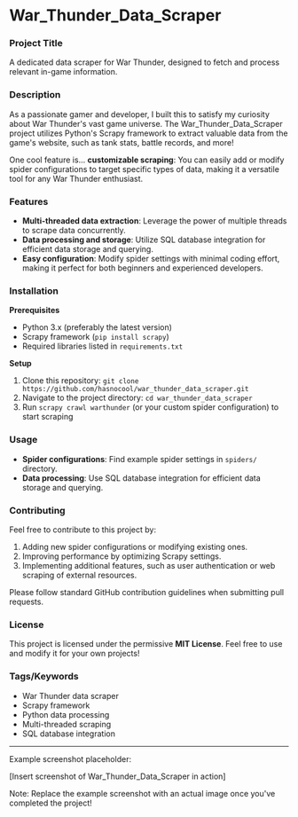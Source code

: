 **War_Thunder_Data_Scraper**
==========================

### Project Title
A dedicated data scraper for War Thunder, designed to fetch and process relevant in-game information.

### Description
As a passionate gamer and developer, I built this to satisfy my curiosity about War Thunder's vast game universe. The War_Thunder_Data_Scraper project utilizes Python's Scrapy framework to extract valuable data from the game's website, such as tank stats, battle records, and more!

One cool feature is... **customizable scraping**: You can easily add or modify spider configurations to target specific types of data, making it a versatile tool for any War Thunder enthusiast.

### Features
* **Multi-threaded data extraction**: Leverage the power of multiple threads to scrape data concurrently.
* **Data processing and storage**: Utilize SQL database integration for efficient data storage and querying.
* **Easy configuration**: Modify spider settings with minimal coding effort, making it perfect for both beginners and experienced developers.

### Installation
**Prerequisites**

* Python 3.x (preferably the latest version)
* Scrapy framework (`pip install scrapy`)
* Required libraries listed in `requirements.txt`

**Setup**
1. Clone this repository: `git clone https://github.com/hasnocool/war_thunder_data_scraper.git`
2. Navigate to the project directory: `cd war_thunder_data_scraper`
3. Run `scrapy crawl warthunder` (or your custom spider configuration) to start scraping

### Usage
* **Spider configurations**: Find example spider settings in `spiders/` directory.
* **Data processing**: Use SQL database integration for efficient data storage and querying.

### Contributing
Feel free to contribute to this project by:

1. Adding new spider configurations or modifying existing ones.
2. Improving performance by optimizing Scrapy settings.
3. Implementing additional features, such as user authentication or web scraping of external resources.

Please follow standard GitHub contribution guidelines when submitting pull requests.

### License
This project is licensed under the permissive **MIT License**. Feel free to use and modify it for your own projects!

### Tags/Keywords
* War Thunder data scraper
* Scrapy framework
* Python data processing
* Multi-threaded scraping
* SQL database integration

---

Example screenshot placeholder:

[Insert screenshot of War_Thunder_Data_Scraper in action]

Note: Replace the example screenshot with an actual image once you've completed the project!